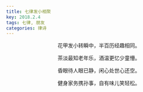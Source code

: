 ```yaml
---
title: 七律发小相聚
key: 2018.2.4
tags: 七律, 朋友
categories: 律诗
---
```


<p align="center">花甲发小转瞬中，半百历经趣相同。
</p>
<p align="center">茶淡最知老年乐，酒温更忆少童懵。
</p>
<p align="center">昏眼待人眼已静，闲心处世心还空。
</p>
<p align="center">健身家务携孙事，自有味儿笑轻松。
</p>
<p align="center"></br>
</p>
